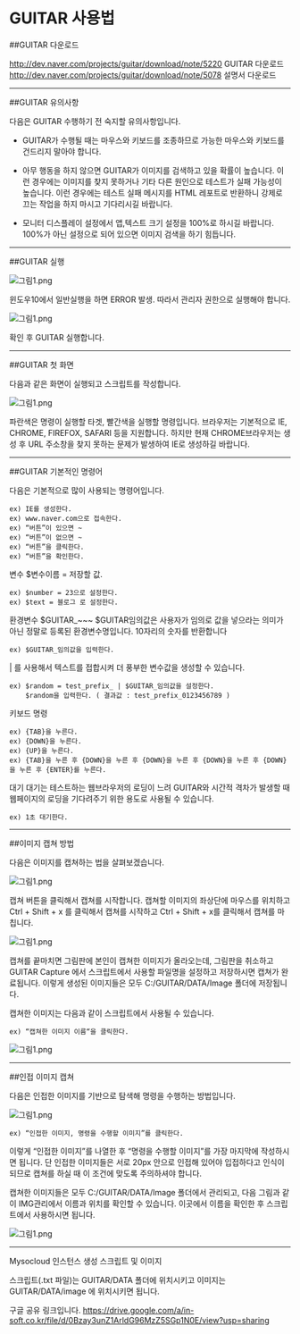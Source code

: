 # GUITAR 사용법

##GUITAR 다운로드

http://dev.naver.com/projects/guitar/download/note/5220 
GUITAR 다운로드
http://dev.naver.com/projects/guitar/download/note/5078
설명서 다운로드

-------------------------------------------------------------------------------------------------
##GUITAR 유의사항

다음은 GUITAR 수행하기 전 숙지할 유의사항입니다.

-	GUITAR가 수행될 때는 마우스와 키보드를 조종하므로 가능한 마우스와 키보드를 건드리지 말아야 합니다.

-	아무 행동을 하지 않으면 GUITAR가 이미지를 검색하고 있을 확률이 높습니다. 이런 경우에는 이미지를 찾지 못하거나 기타 다른 원인으로 테스트가 실패 가능성이 높습니다. 이런 경우에는 테스트 실패 메시지를 HTML 레포트로 반환하니 강제로 끄는 작업을 하지 마시고 기다리시길 바랍니다.

- 모니터 디스플레이 설정에서 앱,텍스트 크기 설정을 100%로 하시길 바랍니다. 100%가 아닌 설정으로 되어 있으면 이미지 검색을 하기 힘듭니다.

-----------------------------------------------------------------------------------------------------

##GUITAR 실행

![그림1.png](https://s3-ap-northeast-1.amazonaws.com/torchpad-production/wikis/1595/3P6YpLKSyWiJ2SkbyxlK_%EA%B7%B8%EB%A6%BC1.png)
 
윈도우10에서 일반실행을 하면 ERROR 발생. 따라서 관리자 권한으로 실행해야 합니다.

![그림1.png](https://s3-ap-northeast-1.amazonaws.com/torchpad-production/wikis/1595/NdqGCPPMTBmmmwcqeqrz_%EA%B7%B8%EB%A6%BC1.png)

확인 후 GUITAR 실행합니다.

----------------------------------------------------------------------------------------------
##GUITAR 첫 화면

다음과 같은 화면이 실행되고 스크립트를 작성합니다. 
 
![그림1.png](https://s3-ap-northeast-1.amazonaws.com/torchpad-production/wikis/1595/ZjjfpjeQoGrrRhQ8twvA_%EA%B7%B8%EB%A6%BC1.png)
 
 
파란색은 명령이 실행할 타겟, 빨간색을 실행할 명령입니다.
브라우저는 기본적으로 IE, CHROME, FIREFOX, SAFARI 등을 지원합니다.
하지만 현재 CHROME브라우저는 생성 후 URL 주소창을 찾지 못하는 문제가 발생하여 IE로 생성하길 바랍니다.

--------------------------------------------------------------------------------------------
##GUITAR 기본적인 명령어

다음은 기본적으로 많이 사용되는 명령어입니다.
	
  	ex) IE를 생성한다.
	ex) www.naver.com으로 접속한다.
	ex) “버튼”이 있으면 ~
	ex) “버튼”이 없으면 ~
	ex) “버튼”을 클릭한다.
	ex) “버튼”을 확인한다.
  
변수
	$변수이름 = 저장할 값.
	
  	ex) $number = 23으로 설정한다.
  	ex) $text = 블로그 로 설정한다.
  
환경변수
	$GUITAR_~~~
$GUITAR임의값은 사용자가 임의로 값을 넣으라는 의미가 아닌 정말로 등록된 환경변수명입니다. 10자리의 숫자를 반환합니다
	
  	ex) $GUITAR_임의값을 입력한다.
    
  | 를 사용해서 텍스트를 접합시켜 더 풍부한 변수값을 생성할 수 있습니다.
	
  	ex) $random = test_prefix_ | $GUITAR_임의값을 설정한다.
	    $random을 입력한다. ( 결과값 : test_prefix_0123456789 )
      
키보드 명령
	
  	ex) {TAB}을 누른다.
	ex) {DOWN}을 누른다.
	ex) {UP}을 누른다.
	ex) {TAB}을 누른 후 {DOWN}을 누른 후 {DOWN}을 누른 후 {DOWN}을 누른 후 {DOWN}을 누른 후 {ENTER}를 누른다.
  
대기
	대기는 테스트하는 웹브라우저의 로딩이 느려 GUITAR와 시간적 격차가 발생할 때 웹페이지의 로딩을 기다려주기 위한 용도로 사용될 수 있습니다.
	
  	ex) 1초 대기한다.
  
------------------------------------------------------------------------------------------
##이미지 캡쳐 방법

다음은 이미지를 캡쳐하는 법을 살펴보겠습니다.

![그림1.png](https://s3-ap-northeast-1.amazonaws.com/torchpad-production/wikis/1595/B8NKwKFpTaCpXDraJ7gr_%EA%B7%B8%EB%A6%BC1.png)
 
캡쳐 버튼을 클릭해서 캡쳐를 시작합니다.
캡쳐할 이미지의 좌상단에 마우스를 위치하고 Ctrl + Shift + x 를 클릭해서 캡쳐를 시작하고 Ctrl + Shift + x를 클릭해서 캡쳐를 마칩니다.

![그림1.png](https://s3-ap-northeast-1.amazonaws.com/torchpad-production/wikis/1595/SU3btp3vRN2Y8H8t7AC7_%EA%B7%B8%EB%A6%BC1.png)

캡쳐를 끝마치면 그림판에 본인이 캡쳐한 이미지가 올라오는데, 그림판을 취소하고 GUITAR Capture 에서 스크립트에서 사용할 파일명을 설정하고 저장하시면 캡쳐가 완료됩니다.
이렇게 생성된 이미지들은 모두 C:/GUITAR/DATA/Image 폴더에 저장됩니다.

캡쳐한 이미지는 다음과 같이 스크립트에서 사용될 수 있습니다.
		
    ex) “캡쳐한 이미지 이름“을 클릭한다.
  
![그림1.png](https://s3-ap-northeast-1.amazonaws.com/torchpad-production/wikis/1595/jxHTRJeoRyaXCTfldgiJ_%EA%B7%B8%EB%A6%BC1.png)

--------------------------------------------------------------------------------------------
##인접 이미지 캡쳐

다음은 인접한 이미지를 기반으로 탐색해 명령을 수행하는 방법입니다.
 
![그림1.png](https://s3-ap-northeast-1.amazonaws.com/torchpad-production/wikis/1595/xjjYC2rWTol9Z0aseZCP_%EA%B7%B8%EB%A6%BC1.png)

	ex) “인접한 이미지, 명령을 수행할 이미지”를 클릭한다.
  
이렇게 “인접한 이미지”를 나열한 후 “명령을 수행할 이미지”를 가장 마지막에 작성하시면 됩니다. 단 인접한 이미지들은 서로 20px 안으로 인접해 있어야 입접하다고 인식이 되므로 캡쳐를 하실 때 이 조건에 맞도록 주의하셔야 합니다.

캡쳐한 이미지들은 모두 C:/GUITAR/DATA/Image 폴더에서 관리되고,
다음 그림과 같이 IMG관리에서 이름과 위치를 확인할 수 있습니다. 이곳에서 이름을 확인한 후 스크립트에서 사용하시면 됩니다.

![그림1.png](https://s3-ap-northeast-1.amazonaws.com/torchpad-production/wikis/1595/21chkJY2Ro2D4a7owuug_%EA%B7%B8%EB%A6%BC1.png)

-----------------------------------------------------------------------------
Mysocloud 인스턴스 생성 스크립트 및 이미지

스크립트(.txt 파일)는 GUITAR/DATA 폴더에 위치시키고
이미지는 GUITAR/DATA/image 에 위치시키면 됩니다.

구글 공유 링크입니다.
https://drive.google.com/a/in-soft.co.kr/file/d/0Bzay3unZ1ArldG96MzZ5SGp1N0E/view?usp=sharing